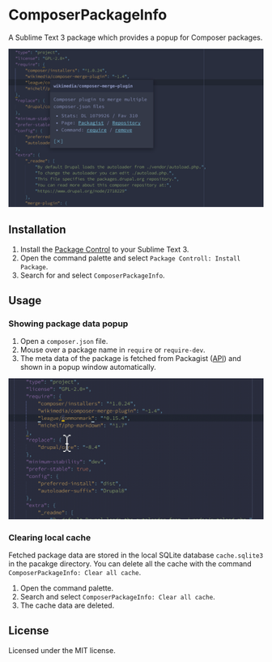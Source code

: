 # ComposerPackageInfo

A Sublime Text 3 package which provides a popup for Composer packages.

![Capture](https://raw.githubusercontent.com/gh640/SublimeComposerPackageInfo/master/assets/capture.png)


## Installation

1. Install the [Package Control](https://packagecontrol.io/installation) to your Sublime Text 3.
2. Open the command palette and select `Package Controll: Install Package`.
3. Search for and select `ComposerPackageInfo`.


## Usage

### Showing package data popup

1. Open a `composer.json` file.
2. Mouse over a package name in `require` or `require-dev`.
3. The meta data of the package is fetched from Packagist ([API](https://packagist.org/apidoc)) and shown in a popup window automatically.

![Capture](https://raw.githubusercontent.com/gh640/SublimeComposerPackageInfo/master/assets/capture.gif)

### Clearing local cache

Fetched package data are stored in the local SQLite database `cache.sqlite3` in the pacakge directory. You can delete all the cache with the command `ComposerPackageInfo: Clear all cache`.

1. Open the command palette.
2. Search and select `ComposerPackageInfo: Clear all cache`.
3. The cache data are deleted.


## License

Licensed under the MIT license.

